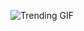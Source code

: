![Trending GIF](https://media4.giphy.com/media/v1.Y2lkPThiYjIxNzcyaXFlMWowMzVsdmV0ZHE4MjIxa28xczJhcTd2b2F3MmRxNDNrdnA2NCZlcD12MV9naWZzX3NlYXJjaCZjdD1n/2jMtpIi8mhE8ctiMtK/giphy.gif)
